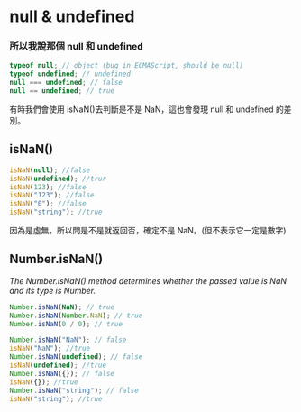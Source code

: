 # null & undefined

### 所以我說那個 null 和 undefined

```js title="Diffrence with Null & Undefined"
typeof null; // object (bug in ECMAScript, should be null)
typeof undefined; // undefined
null === undefined; // false
null == undefined; // true
```

有時我們會使用 isNaN()去判斷是不是 NaN，這也會發現 null 和 undefined 的差別。

## isNaN()

```js title="Is it not a number ?"
isNaN(null); //false
isNaN(undefined); //trur
isNaN(123); //false
isNaN("123"); //false
isNaN("0"); //false
isNaN("string"); //true
```

因為是虛無，所以問是不是就返回否，確定不是 NaN。(但不表示它一定是數字)

## Number.isNaN()

_The Number.isNaN() method determines whether the passed value is NaN and its type is Number._

```js title="Number.isNaN()"
Number.isNaN(NaN); // true
Number.isNaN(Number.NaN); // true
Number.isNaN(0 / 0); // true

Number.isNaN("NaN"); // false
isNaN("NaN"); //true
Number.isNaN(undefined); // false
isNaN(undefined); //true
Number.isNaN({}); // false
isNaN({}); //true
Number.isNaN("string"); // false
isNaN("string"); //true
```
